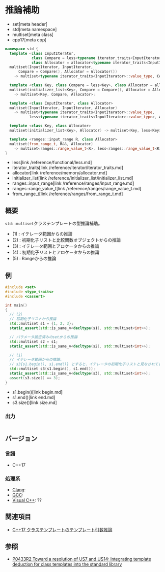 # 推論補助
* set[meta header]
* std[meta namespace]
* multiset[meta class]
* cpp17[meta cpp]

```cpp
namespace std {
  template <class InputIterator,
            class Compare = less<typename iterator_traits<InputIterator>::value_type>,
            class Allocator = allocator<typename iterator_traits<InputIterator>::value_type>>
  multiset(InputIterator, InputIterator,
      Compare = Compare(), Allocator = Allocator())
    -> multiset<typename iterator_traits<InputIterator>::value_type, Compare, Allocator>; // (1)

  template <class Key, class Compare = less<Key>, class Allocator = allocator<Key>>
  multiset(initializer_list<Key>, Compare = Compare(), Allocator = Allocator())
    -> multiset<Key, Compare, Allocator>;                                                 // (2)

  template <class InputIterator, class Allocator>
  multiset(InputIterator, InputIterator, Allocator)
    -> multiset<typename iterator_traits<InputIterator>::value_type,
           less<typename iterator_traits<InputIterator>::value_type>, Allocator>;         // (3)

  template <class Key, class Allocator>
  multiset(initializer_list<Key>, Allocator) -> multiset<Key, less<Key>, Allocator>;      // (4)

  template <ranges::input_range R, class Allocator>
  multiset(from_range_t, R&&, Allocator)
    -> multiset<ranges::range_value_t<R>, less<ranges::range_value_t<R>>, Allocator>;     // (5) C++23から
}
```
* less[link /reference/functional/less.md]
* iterator_traits[link /reference/iterator/iterator_traits.md]
* allocator[link /reference/memory/allocator.md]
* initializer_list[link /reference/initializer_list/initializer_list.md]
* ranges::input_range[link /reference/ranges/input_range.md]
* ranges::range_value_t[link /reference/ranges/range_value_t.md]
* from_range_t[link /reference/ranges/from_range_t.md]

## 概要
`std::multiset`クラステンプレートの型推論補助。

- (1) : イテレータ範囲からの推論
- (2) : 初期化子リストと比較関数オブジェクトからの推論
- (3) : イテレータ範囲とアロケータからの推論
- (4) : 初期化子リストとアロケータからの推論
- (5) : Rangeからの推論


## 例
```cpp example
#include <set>
#include <type_traits>
#include <cassert>

int main()
{
  // (2)
  // 初期化子リストから推論
  std::multiset s1 = {1, 2, 3};
  static_assert(std::is_same_v<decltype(s1), std::multiset<int>>);

  // パラメータ設定済みのsetからの推論
  std::multiset s2 = s1;
  static_assert(std::is_same_v<decltype(s2), std::multiset<int>>);

  // (1)
  // イテレータ範囲からの推論。
  // s3{s1.begin(), s1.end()} とすると、イテレータの初期化子リストと見なされてしまうので注意
  std::multiset s3(s1.begin(), s1.end());
  static_assert(std::is_same_v<decltype(s3), std::multiset<int>>);
  assert(s3.size() == 3);
}
```
* s1.begin()[link begin.md]
* s1.end()[link end.md]
* s3.size()[link size.md]

### 出力
```
```


## バージョン
### 言語
- C++17

### 処理系
- [Clang](/implementation.md#clang):
- [GCC](/implementation.md#gcc):
- [Visual C++](/implementation.md#visual_cpp): ??


## 関連項目
- [C++17 クラステンプレートのテンプレート引数推論](/lang/cpp17/type_deduction_for_class_templates.md)


## 参照
- [P0433R2 Toward a resolution of US7 and US14: Integrating template deduction for class templates into the standard library](http://www.open-std.org/jtc1/sc22/wg21/docs/papers/2017/p0433r2.html)

